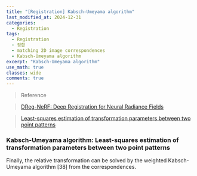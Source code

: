 ```yaml
---
title: "[Registration] Kabsch-Umeyama algorithm"
last_modified_at: 2024-12-31
categories:
  - Registration
tags:
  - Registration
  - 정합
  - matching 2D image correspondences
  - Kabsch-Umeyama algorithm
excerpt: "Kabsch-Umeyama algorithm"
use_math: true
classes: wide
comments: true
---
```


> Reference

> [DReg-NeRF: Deep Registration for Neural Radiance Fields
](https://openaccess.thecvf.com/content/ICCV2023/papers/Chen_DReg-NeRF_Deep_Registration_for_Neural_Radiance_Fields_ICCV_2023_paper.pdf)

> [Least-squares estimation of transformation parameters between two point patterns]()

### Kabsch-Umeyama algorithm: Least-squares estimation of transformation parameters between two point patterns

Finally, the relative transformation can be solved by the weighted Kabsch-Umeyama algorithm [38] from the correspondences.


